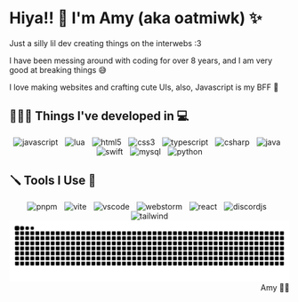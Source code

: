 # Hiya!! 🌸 I'm Amy (aka oatmiwk) ✨
Just a silly lil dev creating things on the interwebs :3

I have been messing around with coding for over 8 years, and I am very good at breaking things 😅

I love making websites and crafting cute UIs, also, Javascript is my BFF 🥰
## 👩🏻‍💻 Things I've developed in 💻
<div align="center">
  <img src="https://skillicons.dev/icons?i=js" height="40" alt="javascript"  />
  <img width="5" />
  <img src="https://skillicons.dev/icons?i=lua" height="40" alt="lua"  />
  <img width="5" />
  <img src="https://skillicons.dev/icons?i=html" height="40" alt="html5"  />
  <img width="5" />
  <img src="https://skillicons.dev/icons?i=css" height="40" alt="css3"  />
  <img width="5" />
  <img src="https://skillicons.dev/icons?i=ts" height="40" alt="typescript"  />
  <img width="5" />
  <img src="https://skillicons.dev/icons?i=cs" height="40" alt="csharp"  />
  <img width="5" />
  <img src="https://skillicons.dev/icons?i=java" height="40" alt="java"  />
  <img width="5" />
  <img src="https://skillicons.dev/icons?i=swift" height="40" alt="swift"  />
  <img width="5" />
  <img src="https://skillicons.dev/icons?i=mysql" height="40" alt="mysql"  />
  <img width="5" />
  <img src="https://skillicons.dev/icons?i=py" height="40" alt="python"  />
</div>

## 🪛 Tools I Use 🔧
<div align="center">
  <img src="https://skillicons.dev/icons?i=pnpm" height="40" alt="pnpm"  />
  <img width="5" />
  <img src="https://skillicons.dev/icons?i=vite" height="40" alt="vite"  />
  <img width="5" />
  <img src="https://skillicons.dev/icons?i=vscode" height="40" alt="vscode"  />
  <img width="5" />
  <img src="https://skillicons.dev/icons?i=webstorm" height="40" alt="webstorm"  />
  <img width="5" />
  <img src="https://skillicons.dev/icons?i=react" height="40" alt="react"  />
  <img width="5" />
  <img src="https://skillicons.dev/icons?i=discordjs" height="40" alt="discordjs"  />
  <img width="5" />
  <img src="https://skillicons.dev/icons?i=tailwind" height="40" alt="tailwind"  />
</div>

<div align="center">
<picture>
  <source media="(prefers-color-scheme: dark)" srcset="https://raw.githubusercontent.com/oatmiwk/oatmiwk/output/github-contribution-grid-snake-dark.svg">
  <source media="(prefers-color-scheme: light)" srcset="https://raw.githubusercontent.com/oatmiwk/oatmiwk/output/github-contribution-grid-snake.svg">
  <img alt="github contribution grid snake animation" src="https://raw.githubusercontent.com/oatmiwk/oatmiwk/output/github-contribution-grid-snake.svg">
</picture>
</div>

<div align="right">
Amy 🏳️‍⚧️
</div>
